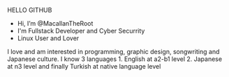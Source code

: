<!DOCTYPE html>

<html>

<head>

<h> HELLO GITHUB <h>

<head>

<body>

- Hi, I’m @MacallanTheRoot
- I'm Fullstack Developer and Cyber Securrity
- Linux User and Lover

<p> I love and am interested in programming, graphic design, songwriting and Japanese culture.
I know 3 languages 1. English at a2-b1 level 2. Japanese at n3 level and finally Turkish at 
native language level <p>


<body>

<html>
